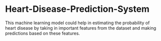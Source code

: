 # Heart-Disease-Prediction-System
This machine learning model could help in estimating the probability of  heart disease by taking in important features from the dataset and making predictions based on these features.
